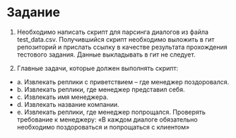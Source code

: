 # Задание

1.	Необходимо написать скрипт для парсинга диалогов из файла test_data.csv. Получившийся скрипт необходимо выложить в гит репозиторий и прислать ссылку в качестве результата прохождения тестового задания. Данные выкладывать в гит не следует. 

2.	Главные задачи, которые должен выполнять скрипт:
*   a.	Извлекать реплики с приветствием – где менеджер поздоровался. 
*   b.	Извлекать реплики, где менеджер представил себя. 
*   c.	Извлекать имя менеджера. 
*   d.	Извлекать название компании. 
*   e.	Извлекать реплики, где менеджер попрощался.
Проверять требование к менеджеру: «В каждом диалоге обязательно необходимо поздороваться и попрощаться с клиентом»
